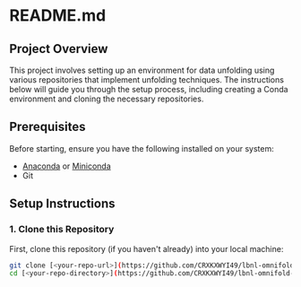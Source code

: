 # README.md

## Project Overview

This project involves setting up an environment for data unfolding using various repositories that implement unfolding techniques. The instructions below will guide you through the setup process, including creating a Conda environment and cloning the necessary repositories.

## Prerequisites

Before starting, ensure you have the following installed on your system:

- [Anaconda](https://www.anaconda.com/products/distribution) or [Miniconda](https://docs.conda.io/en/latest/miniconda.html)
- Git

## Setup Instructions

### 1. Clone this Repository

First, clone this repository (if you haven't already) into your local machine:

```bash
git clone [<your-repo-url>](https://github.com/CRXKXWYI49/lbnl-omnifold-testing.git)
cd [<your-repo-directory>](https://github.com/CRXKXWYI49/lbnl-omnifold-testing.git)
